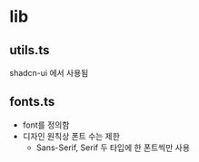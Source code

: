 # lib
## utils.ts
shadcn-ui 에서 사용됨

## fonts.ts
- font를 정의함
- 디자인 원칙상 폰트 수는 제한
  - Sans-Serif, Serif 두 타입에 한 폰트씩만 사용